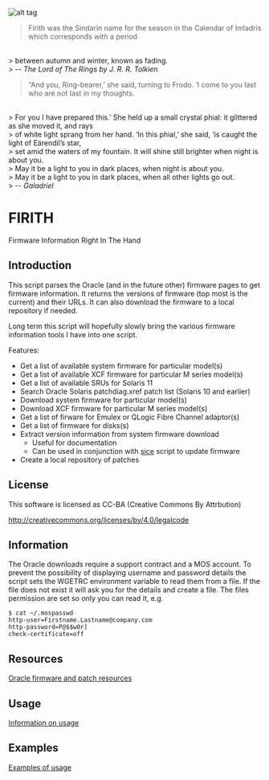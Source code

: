 ![alt tag](https://raw.githubusercontent.com/lateralblast/firith/master/firith.jpg)

> Firith was the Sindarin name for the season in the Calendar of Imladris which corresponds with a period
<br>
> between autumn and winter, known as fading.
<br>
> -- <cite>The Lord of The Rings by J. R. R. Tolkien</cite>

> “And you, Ring-bearer,’ she said, turning to Frodo. ‘I come to you last who are not last in my thoughts.
<br>
> For you I have prepared this.’ She held up a small crystal phial: it glittered as she moved it, and rays
<br>
> of white light sprang from her hand. ‘In this phial,’ she said, ‘is caught the light of Eärendil’s star,
<br>
> set amid the waters of my fountain. It will shine still brighter when night is about you.
<br>
> May it be a light to you in dark places, when night is about you.
<br>
> May it be a light to you in dark places, when all other lights go out.
<br>
> -- <cite>Galadriel</cite>

FIRITH
======

Firmware Information Right In The Hand

Introduction
------------

This script parses the Oracle (and in the future other) firmware pages to get
firmware information. It returns the versions of firmware (top most is the current)
and their URLs. It can also download the firmware to a local repository if needed.

Long term this script will hopefully slowly bring the various firmware information
tools I have into one script.

Features:

- Get a list of available system firmware for particular model(s)
- Get a list of available XCF firmware for particular M series model(s)
- Get a list of available SRUs for Solaris 11
- Search Oracle Solaris patchdiag.xref patch list (Solaris 10 and earlier)
- Download system firmware for particular model(s)
- Download XCF firmware for particular M series model(s)
- Get a list of firware for Emulex or QLogic Fibre Channel adaptor(s)
- Get a list of firmware for disks(s)
- Extract version information from system firmware download
  - Useful for documentation
  - Can be used in conjunction with [sice](https://github.com/lateralblast/sice) script to update firmware
- Create a local repository of patches

License
-------

This software is licensed as CC-BA (Creative Commons By Attrbution)

http://creativecommons.org/licenses/by/4.0/legalcode

Information
-----------

The Oracle downloads require a support contract and a MOS account. To prevent
the possibility of displaying username and password details the script sets the
WGETRC environment variable to read them from a file. If the file does not exist
it will ask you for the details and create a file. The files permission are set
so only you can read it, e.g.

```
$ cat ~/.mospasswd
http-user=Firstname.Lastname@company.com
http-password=P@$$w0r]
check-certificate=off
```

Resources
---------

[Oracle firmware and patch resources](https://github.com/lateralblast/firith/wiki/Resources)

Usage
-----

[Information on usage](https://github.com/lateralblast/firith/wiki/Usage)


Examples
--------

[Examples of usage](https://github.com/lateralblast/firith/wiki/Usage)

